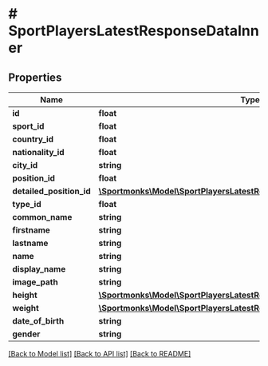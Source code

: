 # # SportPlayersLatestResponseDataInner

## Properties

Name | Type | Description | Notes
------------ | ------------- | ------------- | -------------
**id** | **float** |  | [optional]
**sport_id** | **float** |  | [optional]
**country_id** | **float** |  | [optional]
**nationality_id** | **float** |  | [optional]
**city_id** | **string** |  | [optional]
**position_id** | **float** |  | [optional]
**detailed_position_id** | [**\Sportmonks\Model\SportPlayersLatestResponseDataInnerDetailedPositionId**](SportPlayersLatestResponseDataInnerDetailedPositionId.md) |  | [optional]
**type_id** | **float** |  | [optional]
**common_name** | **string** |  | [optional]
**firstname** | **string** |  | [optional]
**lastname** | **string** |  | [optional]
**name** | **string** |  | [optional]
**display_name** | **string** |  | [optional]
**image_path** | **string** |  | [optional]
**height** | [**\Sportmonks\Model\SportPlayersLatestResponseDataInnerHeight**](SportPlayersLatestResponseDataInnerHeight.md) |  | [optional]
**weight** | [**\Sportmonks\Model\SportPlayersLatestResponseDataInnerWeight**](SportPlayersLatestResponseDataInnerWeight.md) |  | [optional]
**date_of_birth** | **string** |  | [optional]
**gender** | **string** |  | [optional]

[[Back to Model list]](../../README.md#models) [[Back to API list]](../../README.md#endpoints) [[Back to README]](../../README.md)
